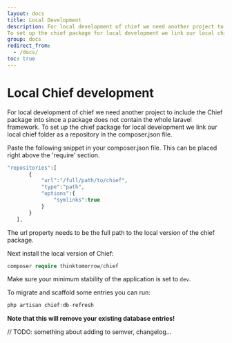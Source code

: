 ```yaml
---
layout: docs
title: Local Development
description: For local development of chief we need another project to include the Chief package into since a package does not contain the whole laravel framework.
To set up the chief package for local development we link our local chief folder as a repository in the composer.json file.
group: docs
redirect_from:
  - /docs/
toc: true
---
```

# Local Chief development

For local development of chief we need another project to include the Chief package into since a package does not contain the whole laravel framework.
To set up the chief package for local development we link our local chief folder as a repository in the composer.json file.

Paste the following snippet in your composer.json file. This can be placed right above the 'require' section.
```php
"repositories":[
       {
           "url":"/full/path/to/chief",
           "type":"path",
           "options":{
               "symlinks":true
           }
       }
   ],
```
The url property needs to be the full path to the local version of the chief package.

Next install the local version of Chief:
```php
composer require thinktomorrow/chief
``` 
Make sure your minimum stability of the application is set to `dev`.

To migrate and scaffold some entries you can run:
```php
php artisan chief:db-refresh
```
**Note that this will remove your existing database entries!**

// TODO: something about adding to semver, changelog...
